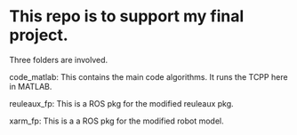 # This repo is to support my final project.


Three folders are involved.

code_matlab: This contains the main code algorithms. It runs the TCPP here in MATLAB.

reuleaux_fp: This is a ROS pkg for the modified reuleaux pkg.

xarm_fp: This is a a ROS pkg for the modified robot model.

